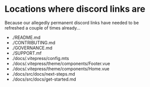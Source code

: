 # Locations where discord links are

Because our allegedly permanent discord links have needed to be refreshed a couple of times already...

* ./README.md
* ./CONTRIBUTING.md
* ./GOVERNANCE.md
* ./SUPPORT.mf
* ./docs/.vitepress/config.mts
* ./docs/.vitepress/theme/components/Footer.vue
* ./docs/.vitepress/theme/components/Home.vue
* ./docs/src/docs/next-steps.md
* ./docs/src/docs/get-started.md
